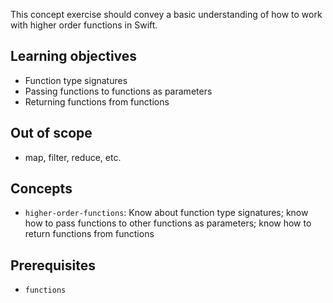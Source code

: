 This concept exercise should convey a basic understanding of how to work with higher order functions in Swift.

## Learning objectives

- Function type signatures
- Passing functions to functions as parameters
- Returning functions from functions

## Out of scope

- map, filter, reduce, etc.

## Concepts

- `higher-order-functions`: Know about function type signatures; know how to pass functions to other functions as parameters; know how to return functions from functions

## Prerequisites

- `functions`
